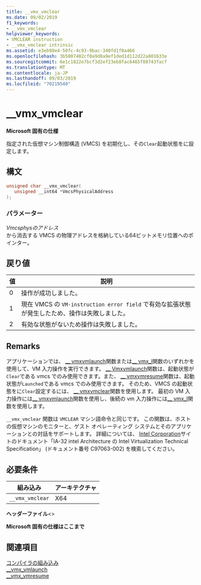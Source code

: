 ```yaml
---
title: __vmx_vmclear
ms.date: 09/02/2019
f1_keywords:
- __vmx_vmclear
helpviewer_keywords:
- VMCLEAR instruction
- __vmx_vmclear intrinsic
ms.assetid: e3eb98e4-50fc-4c93-9bac-340fd1f0a466
ms.openlocfilehash: 3b5807402cf0a9d8a9ef1ded1d112d22a801633e
ms.sourcegitcommit: 6e1c1822e7bcf3d2ef23eb8fac6465f88743facf
ms.translationtype: MT
ms.contentlocale: ja-JP
ms.lasthandoff: 09/03/2019
ms.locfileid: "70219540"
---
```

# <a name="__vmx_vmclear"></a>__vmx_vmclear

**Microsoft 固有の仕様**

指定された仮想マシン制御構造 (VMCS) を初期化し、その`Clear`起動状態をに設定します。

## <a name="syntax"></a>構文

```C
unsigned char __vmx_vmclear(
   unsigned __int64 *VmcsPhysicalAddress
);
```

### <a name="parameters"></a>パラメーター

*Vmcsphysのアドレス*\
から消去する VMCS の物理アドレスを格納している64ビットメモリ位置へのポインター。

## <a name="return-value"></a>戻り値

|値|説明|
|-----------|-------------|
|0|操作が成功しました。|
|1|現在 VMCS の `VM-instruction error field` で有効な拡張状態が発生したため、操作は失敗しました。|
|2|有効な状態がないため操作は失敗しました。|

## <a name="remarks"></a>Remarks

アプリケーションでは、 [__ vmxvmlaunch](../intrinsics/vmx-vmlaunch.md)関数または[__ vmx_l](../intrinsics/vmx-vmresume.md)関数のいずれかを使用して、VM 入力操作を実行できます。 [__ Vmxvmlaunch](../intrinsics/vmx-vmlaunch.md)関数は、起動状態が`Clear`である vmcs でのみ使用できます。また、 [__ vmxvmresume](../intrinsics/vmx-vmresume.md)関数は、起動状態が`Launched`である vmcs でのみ使用できます。 そのため、VMCS の起動状態をに`Clear`設定するには、 [__ vmxvmclear](../intrinsics/vmx-vmclear.md)関数を使用します。 最初の VM 入力操作には[__ vmxvmlaunch](../intrinsics/vmx-vmlaunch.md)関数を使用し、後続の vm 入力操作には[__ vmx_l](../intrinsics/vmx-vmresume.md)関数を使用します。

`__vmx_vmclear` 関数は `VMCLEAR` マシン語命令と同じです。 この関数は、ホストの仮想マシンのモニターと、ゲスト オペレーティング システムとそのアプリケーションとの対話をサポートします。 詳細については、 [Intel Corporation](https://software.intel.com/articles/intel-sdm)サイトのドキュメント「IA-32 intel Architecture の Intel Virtualization Technical Specification」 (ドキュメント番号 C97063-002) を検索してください。

## <a name="requirements"></a>必要条件

|組み込み|アーキテクチャ|
|---------------|------------------|
|`__vmx_vmclear`|X64|

**ヘッダーファイル**\<>

**Microsoft 固有の仕様はここまで**

## <a name="see-also"></a>関連項目

[コンパイラの組み込み](../intrinsics/compiler-intrinsics.md)\
[__vmx_vmlaunch](../intrinsics/vmx-vmlaunch.md)\
[__vmx_vmresume](../intrinsics/vmx-vmresume.md)
